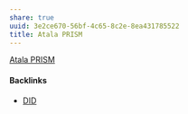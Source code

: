 ```yaml
---
share: true
uuid: 3e2ce670-56bf-4c65-8c2e-8ea431785522
title: Atala PRISM
---
```

[Atala PRISM](https://atalaprism.io/)

#### Backlinks

* [DID](/4bc51a58-a746-42df-ab29-b8deb14682ae)